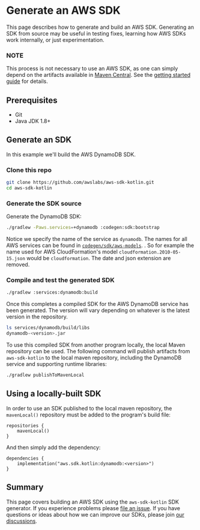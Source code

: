 # Generate an AWS SDK

This page describes how to generate and build an AWS SDK. Generating an SDK from source may be useful in testing fixes,
learning how AWS SDKs work internally, or just experimentation.

### NOTE

This process is not necessary to use an AWS SDK, as one can simply depend on the artifacts available in 
[Maven Central](https://search.maven.org/search?q=aws.sdk.kotlin).  See the [getting started guide](GettingStarted.md) for details.

## Prerequisites
* Git
* Java JDK 1.8+

## Generate an SDK

In this example we'll build the AWS DynamoDB SDK.

### Clone this repo 
```sh
git clone https://github.com/awslabs/aws-sdk-kotlin.git
cd aws-sdk-kotlin
```

### Generate the SDK source

Generate the DynamoDB SDK:
```sh
./gradlew -Paws.services=+dynamodb :codegen:sdk:bootstrap
```
Notice we specify the name of the service as `dynamodb`.  The names for all AWS services can be found in
[`codegen/sdk/aws-models`](../codegen/sdk/aws-models).
.  So for example the name used for AWS CloudFormation's model `cloudformation.2010-05-15.json` 
would be `cloudformation`.  The date and json extension are removed.

### Compile and test the generated SDK
```sh
./gradlew :services:dynamodb:build
```
Once this completes a compiled SDK for the AWS DynamoDB service has been generated.  The version will vary depending
on whatever is the latest version in the repository.

```sh
ls services/dynamodb/build/libs      
dynamodb-<version>.jar
```

To use this compiled SDK from another program locally, the local Maven repository can be used.  The following command 
will publish artifacts from `aws-sdk-kotlin` to the local maven repository, including the DynamoDB service and supporting
runtime libraries:

```sh
./gradlew publishToMavenLocal
```

## Using a locally-built SDK

In order to use an SDK published to the local maven repository, the `mavenLocal()` repository must be added to the program's
build file:

```
repositories {
    mavenLocal()
}
```

And then simply add the dependency:

```
dependencies {
    implementation("aws.sdk.kotlin:dynamodb:<version>")
}
```

## Summary

This page covers building an AWS SDK using the `aws-sdk-kotlin` SDK generator. If you experience problems please [file 
an issue](https://github.com/awslabs/aws-sdk-kotlin/issues). If you have questions or ideas about how we can improve our 
SDKs, please join [our discussions](https://github.com/awslabs/aws-sdk-kotlin/discussions).